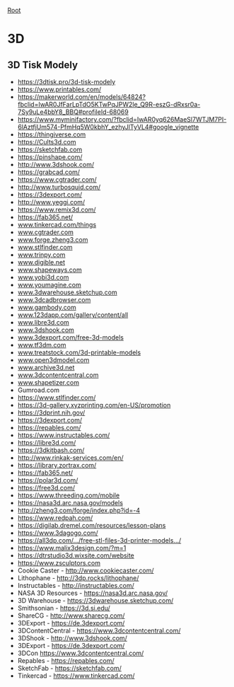 [Root](../README.md)

# 3D

## 3D Tisk Modely
- https://3dtisk.pro/3d-tisk-modely
- https://www.printables.com/  
- https://makerworld.com/en/models/64824?fbclid=IwAR0JfFarLpTdO5KTwPqJPW2le_Q9R-eszG-dRxsr0a-7Sy9uLe4bbY8_BBQ#profileId-68069
- https://www.myminifactory.com/?fbclid=IwAR0yq626MaeSl7WTJM7PI-6lAztfjUm574-PfmHq5W0kbhY_ezhyJlTyVL4#google_vignette
- https://thingiverse.com  
- https://Cults3d.com  
- https://sketchfab.com  
- https://pinshape.com/  
- http://www.3dshook.com/  
- https://grabcad.com/  
- https://www.cgtrader.com/  
- http://www.turbosquid.com/  
- https://3dexport.com/  
- http://www.yeggi.com/  
- https://www.remix3d.com/  
- https://fab365.net/  
- www.tinkercad.com/things  
- www.cgtrader.com  
- www.forge.zheng3.com  
- www.stlfinder.com  
- www.trinpy.com  
- www.digible.net  
- www.shapeways.com  
- www.yobi3d.com  
- www.youmagine.com  
- www.3dwarehouse.sketchup.com  
- www.3dcadbrowser.com  
- www.gambody.com  
- www.123dapp.com/gallery/content/all   
- www.libre3d.com  
- www.3dshook.com   
- www.3dexport.com/free-3d-models  
- www.tf3dm.com  
- www.treatstock.com/3d-printable-models  
- www.open3dmodel.com  
- www.archive3d.net  
- www.3dcontentcentral.com  
- www.shapetizer.com  
- Gumroad.com  
- https://www.stlfinder.com/  
- https://3d-gallery.xyzprinting.com/en-US/promotion  
- https://3dprint.nih.gov/  
- https://3dexport.com/  
- https://repables.com/  
- https://www.instructables.com/  
- https://libre3d.com/  
- https://3dkitbash.com/  
- http://www.rinkak-services.com/en/  
- https://library.zortrax.com/  
- https://fab365.net/  
- https://polar3d.com/  
- https://free3d.com/  
- https://www.threeding.com/mobile  
- https://nasa3d.arc.nasa.gov/models  
- http://zheng3.com/forge/index.php?id=-4  
- https://www.redpah.com/  
- https://digilab.dremel.com/resources/lesson-plans  
- https://www.3dagogo.com/  
- https://all3dp.com/.../free-stl-files-3d-printer-models.../  
- https://www.malix3design.com/?m=1  
- https://dtrstudio3d.wixsite.com/website  
- https://www.zsculptors.com  
- Cookie Caster - http://www.cookiecaster.com/  
- Lithophane - http://3dp.rocks/lithophane/  
- Instructables - http://instructables.com/  
- NASA 3D Resources - https://nasa3d.arc.nasa.gov/  
- 3D Warehouse - https://3dwarehouse.sketchup.com/  
- Smithsonian - https://3d.si.edu/  
- ShareCG - http://www.sharecg.com/  
- 3DExport - https://de.3dexport.com/  
- 3DContentCentral - https://www.3dcontentcentral.com/  
- 3DShook - http://www.3dshook.com/  
- 3DExport - https://de.3dexport.com/  
- 3DCon https://www.3dcontentcentral.com/  
- Repables - https://repables.com/  
- SketchFab - https://sketchfab.com/  
- Tinkercad - https://www.tinkercad.com/ 
